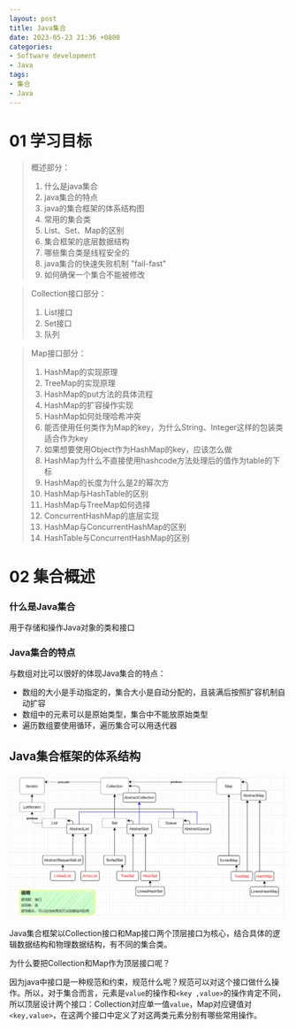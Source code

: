 ```yaml
---
layout: post
title: Java集合
date: 2023-05-23 21:36 +0800
categories:
- Software development
- Java
tags:
- 集合
- Java
---
```


# 01 学习目标

> 概述部分：
>
> 1. 什么是java集合
> 2. java集合的特点
> 3. java的集合框架的体系结构图
> 4. 常用的集合类
> 5. List、Set、Map的区别
> 6. 集合框架的底层数据结构
> 7. 哪些集合类是线程安全的
> 8. java集合的快速失败机制 "fail-fast"
> 9. 如何确保一个集合不能被修改

> Collection接口部分：
>
> 1. List接口
> 2. Set接口
> 3. 队列

> Map接口部分：
>
> 1. HashMap的实现原理
> 2. TreeMap的实现原理
> 3. HashMap的put方法的具体流程
> 4. HashMap的扩容操作实现
> 5. HashMap如何处理哈希冲突
> 6. 能否使用任何类作为Map的key，为什么String、Integer这样的包装类适合作为key
> 7. 如果想要使用Object作为HashMap的key，应该怎么做
> 8. HashMap为什么不直接使用hashcode方法处理后的值作为table的下标
> 9. HashMap的长度为什么是2的幂次方
> 10. HashMap与HashTable的区别
> 11. HashMap与TreeMap如何选择
> 12. ConcurrentHashMap的底层实现
> 13. HashMap与ConcurrentHashMap的区别
> 14. HashTable与ConcurrentHashMap的区别



# 02 集合概述

### 什么是Java集合

用于存储和操作Java对象的类和接口

### Java集合的特点

与数组对比可以很好的体现Java集合的特点：

- 数组的大小是手动指定的，集合大小是自动分配的，且装满后按照扩容机制自动扩容
- 数组中的元素可以是原始类型，集合中不能放原始类型
- 遍历数组要使用循环，遍历集合可以用迭代器

## Java集合框架的体系结构

![](/images/2023-05-23-java集合/2023-05-25_183903.png)

Java集合框架以Collection接口和Map接口两个顶层接口为核心，结合具体的逻辑数据结构和物理数据结构，有不同的集合类。

为什么要把Collection和Map作为顶层接口呢？

因为java中接口是一种规范和约束，规范什么呢？规范可以对这个接口做什么操作。所以，对于集合而言，元素是`value`的操作和`<key ,value>`的操作肯定不同，所以顶层设计两个接口：Collection对应单一值`value`，Map对应键值对`<key,value>`，在这两个接口中定义了对这两类元素分别有哪些常用操作。

